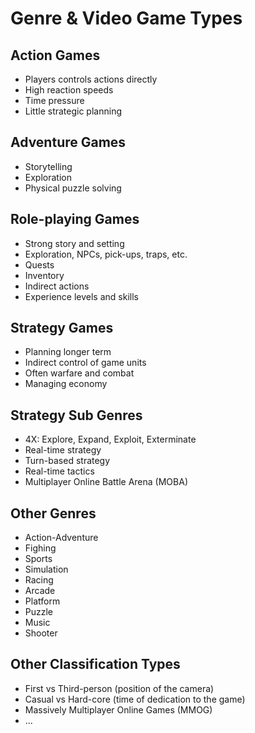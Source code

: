 # Genre &amp; Video Game Types

## Action Games

* Players controls actions directly
* High reaction speeds
* Time pressure
* Little strategic planning

## Adventure Games

* Storytelling
* Exploration
* Physical puzzle solving

## Role-playing Games

* Strong story and setting
* Exploration, NPCs, pick-ups, traps, etc.
* Quests
* Inventory
* Indirect actions
* Experience levels and skills

## Strategy Games

* Planning longer term
* Indirect control of game units
* Often warfare and combat
* Managing economy

## Strategy Sub Genres

* 4X: Explore, Expand, Exploit, Exterminate
* Real-time strategy
* Turn-based strategy
* Real-time tactics
* Multiplayer Online Battle Arena (MOBA)

## Other Genres

* Action-Adventure
* Fighing
* Sports
* Simulation
* Racing
* Arcade
* Platform
* Puzzle
* Music
* Shooter

## Other Classification Types

* First vs Third-person (position of the camera)
* Casual vs Hard-core (time of dedication to the game)
* Massively Multiplayer Online Games (MMOG)
* ...
